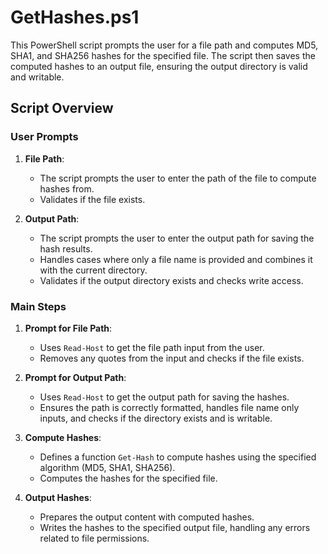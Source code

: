# GetHashes.ps1

This PowerShell script prompts the user for a file path and computes MD5, SHA1, and SHA256 hashes for the specified file. The script then saves the computed hashes to an output file, ensuring the output directory is valid and writable.

## Script Overview

### User Prompts

1. **File Path**: 
   - The script prompts the user to enter the path of the file to compute hashes from.
   - Validates if the file exists.

2. **Output Path**:
   - The script prompts the user to enter the output path for saving the hash results.
   - Handles cases where only a file name is provided and combines it with the current directory.
   - Validates if the output directory exists and checks write access.

### Main Steps

1. **Prompt for File Path**:
   - Uses `Read-Host` to get the file path input from the user.
   - Removes any quotes from the input and checks if the file exists.

2. **Prompt for Output Path**:
   - Uses `Read-Host` to get the output path for saving the hashes.
   - Ensures the path is correctly formatted, handles file name only inputs, and checks if the directory exists and is writable.

3. **Compute Hashes**:
   - Defines a function `Get-Hash` to compute hashes using the specified algorithm (MD5, SHA1, SHA256).
   - Computes the hashes for the specified file.

4. **Output Hashes**:
   - Prepares the output content with computed hashes.
   - Writes the hashes to the specified output file, handling any errors related to file permissions.
